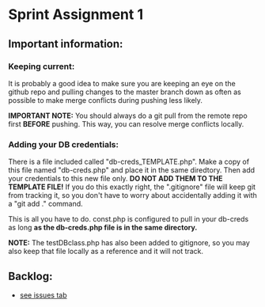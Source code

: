 # Sprint Assignment 1

## Important information:

### Keeping current:

It is probably a good idea to make sure you are keeping an eye on the github repo and pulling changes to the master branch down as often as possible to make 
merge conflicts during pushing less likely.

**IMPORTANT NOTE:** You should always do a git pull from the remote repo first **BEFORE** pushing. This way, you can resolve merge conflicts locally.

### Adding your DB credentials:

There is a file included called "db-creds_TEMPLATE.php". Make a copy of this file named "db-creds.php" and place it in the same diredtory. Then add your 
credentials to this new file only. **DO NOT ADD THEM TO THE TEMPLATE FILE!** If you do this exactly right, the ".gitignore" file will keep git from 
tracking it, so you don't have to worry about accidentally adding it with a "git add ." command.

This is all you have to do. const.php is configured to pull in your db-creds as long **as the db-creds.php file is in the same directory.**

**NOTE:** The testDBclass.php has also been added to gitignore, so you may also keep that file locally as a reference and it will not track.

## Backlog:

- [see issues tab](https://github.com/ReadHat/SprintGroup/issues)

